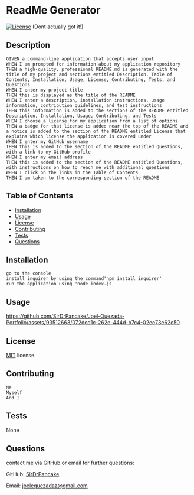 # ReadMe Generator
      
[![License](https://img.shields.io/badge/License-MIT-blue.svg)](https://opensource.org/licenses/MIT) (Dont actually got it!)

## Description
```
GIVEN a command-line application that accepts user input
WHEN I am prompted for information about my application repository
THEN a high-quality, professional README.md is generated with the title of my project and sections entitled Description, Table of Contents, Installation, Usage, License, Contributing, Tests, and Questions
WHEN I enter my project title
THEN this is displayed as the title of the README
WHEN I enter a description, installation instructions, usage information, contribution guidelines, and test instructions
THEN this information is added to the sections of the README entitled Description, Installation, Usage, Contributing, and Tests
WHEN I choose a license for my application from a list of options
THEN a badge for that license is added near the top of the README and a notice is added to the section of the README entitled License that explains which license the application is covered under
WHEN I enter my GitHub username
THEN this is added to the section of the README entitled Questions, with a link to my GitHub profile
WHEN I enter my email address
THEN this is added to the section of the README entitled Questions, with instructions on how to reach me with additional questions
WHEN I click on the links in the Table of Contents
THEN I am taken to the corresponding section of the README
```
## Table of Contents
- [Installation](#installation)
- [Usage](#usage)
- [License](#license)
- [Contributing](#contributing)
- [Tests](#tests)
- [Questions](#questions)

## Installation
```
go to the console
install inquirer by using the command'npm install inquirer'
run the application using 'node index.js
```
## Usage
https://github.com/SirDrPancake/Joel-Quezada-Portfolio/assets/93512663/072dcd1c-262e-444d-b7c4-02ee73e62c50

## License
 [MIT](https://opensource.org/licenses/MIT) license.

## Contributing
```
Me
Myself
And I
```

## Tests
None

## Questions
contact me via GitHub or email for further questions:

GitHub: [SirDrPancake](https://github.com/)

Email: joelequezadaz@gmail.com
